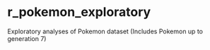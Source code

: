 # r_pokemon_exploratory
Exploratory analyses of Pokemon dataset (Includes Pokemon up to generation 7)
